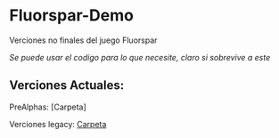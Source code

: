 # Fluorspar-Demo
Verciones no finales del juego Fluorspar

*Se puede usar el codigo para lo que necesite, claro si sobrevive a este*
 
## Verciones Actuales:

PreAlphas: [Carpeta]


Verciones legacy: [Carpeta](https://github.com/Luis-M-S/Fluorspar-Demo/tree/main/Verciones%20Legacy%20fluorspar)

